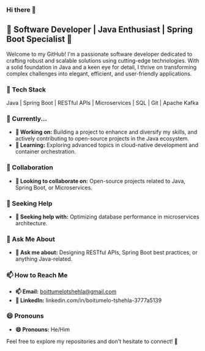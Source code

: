 ### Hi there 👋

<!--
**B-Tshehla/B-Tshehla** is a ✨ _special_ ✨ repository because its `README.md` (this file) appears on your GitHub profile.

Here are some ideas to get you started:

- 🔭 I’m currently working on ...
- 🌱 I’m currently learning ...
- 👯 I’m looking to collaborate on ...
- 🤔 I’m looking for help with ...
- 💬 Ask me about ...
- 📫 How to reach me: ...
- 😄 Pronouns: ...
- ⚡ Fun fact: ...
-->

## 🚀 Software Developer | Java Enthusiast | Spring Boot Specialist 🌱

Welcome to my GitHub! I'm a passionate software developer dedicated to crafting robust and scalable solutions using cutting-edge technologies. With a solid foundation in Java and a keen eye for detail, I thrive on transforming complex challenges into elegant, efficient, and user-friendly applications.

### 🔧 Tech Stack
Java | Spring Boot | RESTful APIs | Microservices | SQL | Git | Apache Kafka

### 🌱 Currently...
- **🔭 Working on:** Building a project to enhance and diversify my skills, and actively contributing to open-source projects in the Java ecosystem.
- **🌱 Learning:** Exploring advanced topics in cloud-native development and container orchestration.

### 👯 Collaboration
- **👯 Looking to collaborate on:** Open-source projects related to Java, Spring Boot, or Microservices.

### 🤔 Seeking Help
- **🤔 Seeking help with:** Optimizing database performance in microservices architecture.

### 💬 Ask Me About
- **💬 Ask me about:** Designing RESTful APIs, Spring Boot best practices, or anything Java-related.

### 📫 How to Reach Me
- **📫 Email:** boittumelotshehla@gmail.com
- **🔗 LinkedIn:** linkedin.com/in/boitumelo-tshehla-3777a5139

### 😄 Pronouns
- **😄 Pronouns:** He/Him

Feel free to explore my repositories and don't hesitate to connect! 🚀
